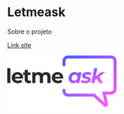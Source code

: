 # Letmeask
<p> Sobre o projeto </p>

<a href="https://letmeask-f2874.web.app/">Link site</a>

<img alt="Let me ask logo" src="https://github.com/batrizz/Letmeask/blob/master/src/assets/images/logo.svg" width="50%" />
